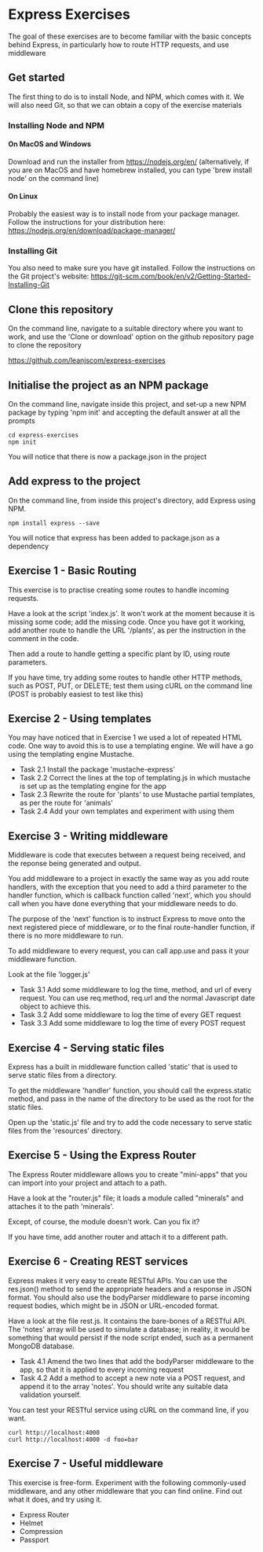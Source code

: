 # Express Exercises
The goal of these exercises are to become familiar with the basic concepts behind Express, in particularly how to route HTTP requests, and use middleware

## Get started
The first thing to do is to install Node, and NPM, which comes with it.  We will also need Git, so that we can obtain a copy of the exercise materials

### Installing Node and NPM

#### On MacOS and Windows
Download and run the installer from https://nodejs.org/en/
(alternatively, if you are on MacOS and have homebrew installed, you can type 'brew install node' on the command line)

#### On Linux
Probably the easiest way is to install node from your package manager.  Follow the instructions for your distribution here: https://nodejs.org/en/download/package-manager/

### Installing Git
You also need to make sure you have git installed.  Follow the instructions on the Git project's website:
https://git-scm.com/book/en/v2/Getting-Started-Installing-Git

## Clone this repository
On the command line, navigate to a suitable directory where you want to work, and use the 'Clone or download' option on the github repository page to clone the repository

https://github.com/leanjscom/express-exercises

## Initialise the project as an NPM package
On the command line, navigate inside this project, and set-up a new NPM package by typing 'npm init' and accepting the default answer at all the prompts

	cd express-exercises
	npm init

You will notice that there is now a package.json in the project

## Add express to the project
On the command line, from inside this project's directory, add Express using NPM.

	npm install express --save

You will notice that express has been added to package.json as a dependency


## Exercise 1 - Basic Routing
This exercise is to practise creating some routes to handle incoming requests.

Have a look at the script 'index.js'.  It won't work at the moment because it is missing some code; add the missing code.  Once you have got it working, add another route to handle the URL '/plants', as per the instruction in the comment in the code.

Then add a route to handle getting a specific plant by ID, using route parameters.

If you have time, try adding some routes to handle other HTTP methods, such as POST, PUT, or DELETE; test them using cURL on the command line (POST is probably easiest to test like this)


## Exercise 2 - Using templates
You may have noticed that in Exercise 1 we used a lot of repeated HTML code.  One way to avoid this is to use a templating engine.  We will have a go using the templating engine Mustache.

* Task 2.1 Install the package 'mustache-express'
* Task 2.2 Correct the lines at the top of templating.js in which mustache is set up as the templating engine for the app
* Task 2.3 Rewrite the route for 'plants' to use Mustache partial templates, as per the route for 'animals'
* Task 2.4 Add your own templates and experiment with using them


## Exercise 3 - Writing middleware
Middleware is code that executes between a request being received, and the reponse being generated and output.

You add middleware to a project in exactly the same way as you add route handlers, with the exception that you need to add a third parameter to the handler function, which is callback function called 'next', which you should call when you have done everything that your middleware needs to do.

The purpose of the 'next' function is to instruct Express to move onto the next registered piece of middleware, or to the final route-handler function, if there is no more middleware to run.

To add middleware to every request, you can call app.use and pass it your middleware function.

Look at the file 'logger.js'

* Task 3.1 Add some middleware to log the time, method, and url of every request.  You can use req.method, req.url and the normal Javascript date object to achieve this.
* Task 3.2 Add some middleware to log the time of every GET request
* Task 3.3 Add some middleware to log the time of every POST request


## Exercise 4 - Serving static files

Express has a built in middleware function called 'static' that is used to serve static files from a directory.

To get the middleware 'handler' function, you should call the express.static method, and pass in the name of the directory to be used as the root for the static files.

Open up the 'static.js' file and try to add the code necessary to serve static files from the 'resources' directory.


## Exercise 5 - Using the Express Router

The Express Router middleware allows you to create "mini-apps" that you can import into your project and attach to a path.

Have a look at the "router.js" file; it loads a module called "minerals" and attaches it to the path 'minerals'.

Except, of course, the module doesn't work.  Can you fix it?

If you have time, add another router and attach it to a different path.


## Exercise 6 - Creating REST services
Express makes it very easy to create RESTful APIs.  You can use the res.json() method to send the appropriate headers and a response in JSON format.  You should also use the bodyParser middleware to parse incoming request bodies, which might be in JSON or URL-encoded format.

Have a look at the file rest.js.  It contains the bare-bones of a RESTful API.  The 'notes' array will be used to simulate a database; in reality, it would be something that would persist if the node script ended, such as a permanent MongoDB database.

* Task 4.1  Amend the two lines that add the bodyParser middleware to the app, so that it is applied to every incoming request
* Task 4.2  Add a method to accept a new note via a POST request, and append it to the array 'notes'.  You should write any suitable data validation yourself.

You can test your RESTful service using cURL on the command line, if you want.

	curl http://localhost:4000
	curl http://localhost:4000 -d foo=bar


## Exercise 7 - Useful middleware
This exercise is free-form.  Experiment with the following commonly-used middleware, and any other middleware that you can find online.  Find out what it does, and try using it.

* Express Router
* Helmet
* Compression
* Passport
